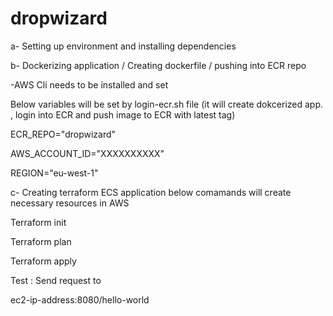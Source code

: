# dropwizard 

a- Setting up environment and installing dependencies 


b- Dockerizing application / Creating dockerfile / pushing into ECR repo

  -AWS Cli needs to be installed and set 
  

Below variables will be set by login-ecr.sh file (it will create dokcerized app. , login into ECR and push image to ECR with latest tag)

ECR_REPO="dropwizard"

AWS_ACCOUNT_ID="XXXXXXXXXX"

REGION="eu-west-1"

c- Creating terraform ECS application  below comamands will create necessary resources in AWS

Terraform init

Terraform plan 

Terraform apply


Test :  Send request to     

ec2-ip-address:8080/hello-world
